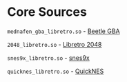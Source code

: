 # Core Sources

`mednafen_gba_libretro.so` - [Beetle GBA](https://github.com/libretro/beetle-gba-libretro)

`2048_libretro.so` - [Libretro 2048](https://github.com/libretro/libretro-2048)

`snes9x_libretro.so` - [snes9x](https://github.com/snes9xgit/snes9x)

`quicknes_libretro.so` - [QuickNES](https://github.com/kode54/QuickNES)